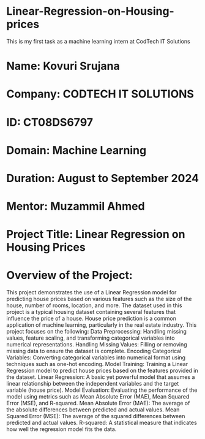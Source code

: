 # Linear-Regression-on-Housing-prices
This is my first task as a machine learning intern at CodTech IT Solutions
# Name: Kovuri Srujana
# Company: CODTECH IT SOLUTIONS
# ID: CT08DS6797
# Domain: Machine Learning
# Duration: August to September 2024
# Mentor: Muzammil Ahmed
# Project Title: Linear Regression on Housing Prices
# Overview of the Project:
  This project demonstrates the use of a Linear Regression model for predicting house prices based on various features such as the size of the house, number of rooms, location, and more. The dataset used in this project is a typical housing dataset containing several features that influence the price of a house.
  House price prediction is a common application of machine learning, particularly in the real estate industry. This project focuses on the following:
Data Preprocessing: Handling missing values, feature scaling, and transforming categorical variables into numerical representations.
    Handling Missing Values: Filling or removing missing data to ensure the dataset is complete.
    Encoding Categorical Variables: Converting categorical variables into numerical format using techniques such as one-hot encoding.
Model Training: Training a Linear Regression model to predict house prices based on the features provided in the dataset.
    Linear Regression: A basic yet powerful model that assumes a linear relationship between the independent variables and the target variable (house price).
Model Evaluation: Evaluating the performance of the model using metrics such as Mean Absolute Error (MAE), Mean Squared Error (MSE), and R-squared.
    Mean Absolute Error (MAE): The average of the absolute differences between predicted and actual values.
    Mean Squared Error (MSE): The average of the squared differences between predicted and actual values.
    R-squared: A statistical measure that indicates how well the regression model fits the data.
